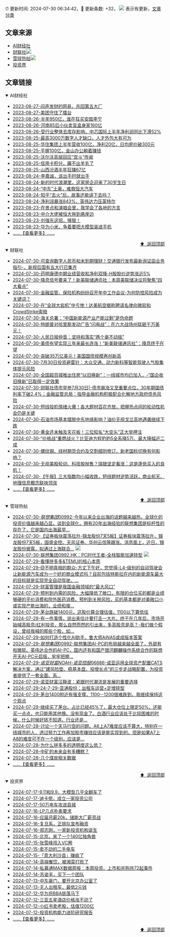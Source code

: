 ##

:alarm_clock: 更新时间: 2024-07-30 06:34:42，:rocket: 更新条数: +32， ![](/assets/dot.png) 表示有更新，[文章分类](/TAGS.md)

## 文章来源

- [AI财经社](#ai财经社)  
- [财联社](#财联社)![](/assets/dot.png)   
- [雪球热帖](#雪球热帖)![](/assets/dot.png)   
- [投资界](#投资界)  

## 文章链接

<details open>
<summary id="ai财经社">
 AI财经社
</summary>


- [2023-08-27-闷声发财的网易，杀回第五大厂](https://www.aicaijing.com.cn/article/18610)  
- [2023-08-27-美团守住了擂台](https://www.aicaijing.com.cn/article/18611)  
- [2023-08-26-半年950亿，谁在狂买安踏李宁](https://www.aicaijing.com.cn/article/18607)  
- [2023-08-26-河南85后小伙卖盲盒身家160亿](https://www.aicaijing.com.cn/article/18608)  
- [2023-08-26-受行业整体去库存影响，中芯国际上半年净利润同比下滑52%](https://www.aicaijing.com.cn/article/18609)  
- [2023-08-25-最高3000万数字人才缺口，人才外包大有可为](https://www.aicaijing.com.cn/article/18601)  
- [2023-08-25-华住集团上半年营收100亿，净利20亿，日均房价破300元](https://www.aicaijing.com.cn/article/18602)  
- [2023-08-25-手握100亿，金山办公躺着赚钱](https://www.aicaijing.com.cn/article/18603)  
- [2023-08-25-沃尔沃高层回应“宫斗”传闻](https://www.aicaijing.com.cn/article/18604)  
- [2023-08-25-信用卡积分，薅不出羊毛了](https://www.aicaijing.com.cn/article/18605)  
- [2023-08-25-山西汾酒半年狂赚67亿](https://www.aicaijing.com.cn/article/18606)  
- [2023-08-24-李嘉诚，该出手时就出手](https://www.aicaijing.com.cn/article/18596)  
- [2023-08-24-新的时代浪潮里，这家房企迎来了30岁生日](https://www.aicaijing.com.cn/article/18597)  
- [2023-08-24-“中东”土豪，难救恒大汽车](https://www.aicaijing.com.cn/article/18598)  
- [2023-08-24-知乎“去火”后，故事还能讲下去吗？](https://www.aicaijing.com.cn/article/18599)  
- [2023-08-24-净利润暴涨843%，英伟达力压英特尔](https://www.aicaijing.com.cn/article/18600)  
- [2023-08-23-在景点和演唱会里，我学会了各地的方言](https://www.aicaijing.com.cn/article/18591)  
- [2023-08-23-中介大佬被恒大拖到悬崖边](https://www.aicaijing.com.cn/article/18592)  
- [2023-08-23-刘强东这招，够狠！](https://www.aicaijing.com.cn/article/18593)  
- [2023-08-23-华为小米，争着要把大模型装进手机](https://www.aicaijing.com.cn/article/18594)  
- [......【查看更多】......](/details/AI财经社.md)

<div align="right"><a href="#文章来源">⬆ &nbsp;返回顶部</a></div>
</details>

<details open>
<summary id="财联社">
 财联社
</summary>


- [2024-07-30-可查询数字人民币和未到期理财！交通银行发布最新询证函业务指引-，新规后国有五大行已集齐](https://www.cls.cn/detail/1748029)  
- [2024-07-30-药明康德中期业绩营收和净利双降-H股股价逆势涨近5%](https://www.cls.cn/detail/1747958)  
- [2024-07-30-降息信号要来了！新美联储通讯社：本周美联储决议将聚焦“四大看点”](https://www.cls.cn/detail/1747976)  
- [2024-07-30-金融监管、保险机构纷纷召开年中工作会议-为何防控风险成为关键词？](https://www.cls.cn/detail/1747955)  
- [2024-07-30-在“全球大宕机”中亏惨！达美航空据称聘请名律向微软和CrowdStrike索赔](https://www.cls.cn/detail/1747936)  
- [2024-07-30-海关总署：“中国新能源产业产能过剩”是伪命题](https://www.cls.cn/detail/1747909)  
- [2024-07-30-特朗普对哈里斯发动广告“闪电战”：在六大战场州猛砸千万美元！](https://www.cls.cn/detail/1747902)  
- [2024-07-30-人民日报仲音：坚持和落实“两个毫不动摇”](https://www.cls.cn/detail/1747850)  
- [2024-07-30-美债有望实现三年来最长连涨！“新美联储通讯社”：降息终于在望](https://www.cls.cn/detail/1747815)  
- [2024-07-30-突破35万亿美元！美国国债规模再创新高](https://www.cls.cn/detail/1747804)  
- [2024-07-30-7月30日投资避雷针：大众交通、动力新科等智能驾驶人气股集体提示风险](https://www.cls.cn/detail/1747766)  
- [2024-07-30-全国超百城推出住房“以旧换新”：一线城市均已加入，-“国企收旧换新”已取得一定效果](https://www.cls.cn/detail/1747765)  
- [2024-07-30-财联社债市早参7月30日|-债市飙涨又至重要点位，30年期国债利率下破2.4%；金融监管总局：指导金融机构积极配合化解地方政府债务风险](https://www.cls.cn/detail/1747785)  
- [2024-07-30-短线投机情绪火爆！各大题材百花齐放，把握热点间的轮动性机会仍是关键](https://www.cls.cn/detail/1747830)  
- [2024-07-30-石油市场基本摆脱中东地缘影响？油价无视戈兰高地遇袭继续下跌](https://www.cls.cn/detail/1747821)  
- [2024-07-30-黄金还未触及天花板！三位知名“大空头”正大举押注](https://www.cls.cn/detail/1747899)  
- [2024-07-30-“价格战”重燃战火？比亚迪方程豹豹5全系降5万、最大降幅近二成](https://www.cls.cn/detail/1747930)  
- [2024-07-30-螺纹钢、线材期货合约及交割细则修订，新老国标切换有何影响？](https://www.cls.cn/detail/1747864)  
- [2024-07-30-无视美股轮动、科技股抛售？瑞银坚定看涨：这是逢低买入的良机！](https://www.cls.cn/detail/1747952)  
- [2024-07-30-【午报】三大指数均小幅收跌，短线题材逆势活跃，商业航天、地理信息概念联袂领涨](https://www.cls.cn/detail/1748022)  
- [......【查看更多】......](/details/财联社.md)

<div align="right"><a href="#文章来源">⬆ &nbsp;返回顶部</a></div>
</details>

<details open>
<summary id="雪球热帖">
 雪球热帖
</summary>


- [2024-07-30-$联想集团00992$-今年以来企业出海的话题越来越热，全球化的投资价值越来越凸显，谈到全球化，拥有20年出海经验的联想集团是标杆性的存在了，它是国内出海最早...](https://xueqiu.com/3422302130/299230584)  
- [2024-07-30-【证券板块震荡拉升-锦龙股份7天5板】证券板块震荡拉升，锦龙股份7天5板，国盛金控、天风证券、华创云信等跟涨。消息面上，近日，锦龙股份披露，拟通过上海联合...](https://xueqiu.com/5124430882/299240635) ![](/assets/new.png)  
- [2024-07-30-联想集团0992.HK：PC时代王者-全栈智能加速转型](https://xueqiu.com/9468584913/299264113) ![](/assets/new.png)  
- [2024-07-29-看懂拼多多&TEMU的核心本质](https://xueqiu.com/3773295785/299175577)  
- [2024-07-29-@不明真相的群众-方丈下午好，您觉得-L4-级别的自动驾驶会让新能源汽车成为一个好的商业模式吗？目前包括特斯拉在内的新能源车最大的目标就是实现完全自动驾驶。...](https://xueqiu.com/3443272116/299166580)  
- [2024-07-29-财富管理是我国金融领域的“最大风口”](https://xueqiu.com/5534115270/299165868)  
- [2024-07-29-预判到内需的风险，大幅降低了敞口，有限的仓位买的都是业绩够硬的平价消费和院外医药消费。预判到关税风险，买的基本都是对美敞口小或实现产能出海的，业绩和接...](https://xueqiu.com/1722979527/299142212)  
- [2024-07-29-茅台跌破1400元，这股价算合理估值，1100以下算低估](https://xueqiu.com/8790885129/299138833)  
- [2024-07-29-有一件事情，说出来估计要打击一大片。终于在几年后，市场开始喊高股息/红利投资，那么自然而然的引出来，多高股息是高？-我们做个假设，曾经我喊的那些个股，如...](https://xueqiu.com/4111857140/299138556)  
- [2024-07-29-如何打造个性化AI助手，鲁大师AiNAS或成版本答案](https://xueqiu.com/9671841227/299110725)  
- [2024-07-29-$联想集团00992$-联想集团AI-PC的布局越来越全面了，外部有和微软、英伟达合作的AI-PC，国内还有和国产银河麒麟操作系统合作的联想开天AI-PC元启版，牢牢把握...](https://xueqiu.com/9612575485/299099267)  
- [2024-07-29-$诺亚财富NOAH$-$诺亚控股06686$-诺亚运用全球资产配置CATS解决方案，通过“建风险垫、稳基本盘、投增长点”的三步走战略配置，为投资者提供了一套全面、系...](https://xueqiu.com/4342399646/299103509)  
- [2024-07-29-诺亚财富汪静波：紧跟时代潮流是发展的重要选择](https://xueqiu.com/7951417012/299145144)  
- [2024-07-29-24-7-29-亚通股份：出租车运营+定增转型](https://xueqiu.com/8772786299/299156137)  
- [2024-07-29-茅台1400附近有强支撑，1100--1200很难跌到，我继续保持这个观点](https://xueqiu.com/8790885129/299145735)  
- [2024-07-29-继续买了茅台。占比已经45%了，最大仓位上限定50%，还能买一点点，也只能用其他换。没有现金了。白酒行业应该处于比较困难的时候，什么时候好转不知道。行业还是...](https://xueqiu.com/1392782404/299156929)  
- [2024-07-28-讨论一个天马行空的问题。A6上A7难度应该不算大，特别在一线城市的人，透过努力工作再加股市赚钱应该是能实现到的。但是如果A7上A8的难度可不在一个级别，应该是...](https://xueqiu.com/4852078852/299046657)  
- [2024-07-28-为什么拼多多的透明度这么低？](https://xueqiu.com/1803026560/299052123)  
- [2024-07-28-中矿的未来会有多糟糕？](https://xueqiu.com/3921202611/299035822)  
- [2024-07-28-几个煤炭相关数据](https://xueqiu.com/6014436876/299036463)  
- [......【查看更多】......](/details/雪球热帖.md)

<div align="right"><a href="#文章来源">⬆ &nbsp;返回顶部</a></div>
</details>

<details open>
<summary id="投资界">
 投资界
</summary>


- [2024-07-17-9.11和9.9，大模型几乎全翻车了](https://posts.careerengine.us/p/6697778c44726b29bffa3a09)  
- [2024-07-17-迪卡侬，成立一家投资公司](https://posts.careerengine.us/p/6697778c44726b29bffa3a01)  
- [2024-07-17-50万电车攻进县城](https://posts.careerengine.us/p/6697779c831e1d29eea44253)  
- [2024-07-16-LP几点朴素要求](https://posts.careerengine.us/p/669636a8720ed522248054dc)  
- [2024-07-16-应届月薪20k，储能大厂薪资战](https://posts.careerengine.us/p/669636a8720ed522248054d4)  
- [2024-07-16-复旦系，正排队宣布融资](https://posts.careerengine.us/p/66963699cb38e136a496986c)  
- [2024-07-16-郑志刚，一家新投资机构诞生](https://posts.careerengine.us/p/66963699cb38e136a4969874)  
- [2024-07-15-北京，来了一个140亿独角兽](https://posts.careerengine.us/p/6694db59a0c3ac562b61f9af)  
- [2024-07-15-张雪峰闯入VC圈](https://posts.careerengine.us/p/6694db59a0c3ac562b61f9b7)  
- [2024-07-15-卖不动的二手电车](https://posts.careerengine.us/p/6694db6836b2f1565d9b541a)  
- [2024-07-15-「意大利沙县」赚疯了](https://posts.careerengine.us/p/6694db6836b2f1565d9b5422)  
- [2024-07-14-高端餐饮，被湘菜打败了](https://posts.careerengine.us/p/6693862333c6e710d0bf9dc4)  
- [2024-07-14-私募通MAX数据周报：本周投资、上市和并购共72起事件](https://posts.careerengine.us/p/6693862333c6e710d0bf9dcc)  
- [2024-07-14-苏姿丰，买下一个团队](https://posts.careerengine.us/p/6693861481427510b2b9c123)  
- [2024-07-13-中东豪门，要开北京办公室了](https://posts.careerengine.us/p/66922794a876f80d113b51fe)  
- [2024-07-13-无人出租车，最低2元钱](https://posts.careerengine.us/p/669227b82202ae0dfac5d713)  
- [2024-07-12-华为将BBA挑落马下](https://posts.careerengine.us/p/6690a6c68082df14ead7eaac)  
- [2024-07-12-三亚五星酒店价格涨不动了](https://posts.careerengine.us/p/6690a6c68082df14ead7eaa4)  
- [2024-07-12-小红书卖老股，估值1200亿](https://posts.careerengine.us/p/6690a6b756b00014bcc00e8f)  
- [2024-07-12-投资机构能力进阶研究报告](https://posts.careerengine.us/p/6690a6b756b00014bcc00e87)  
- [......【查看更多】......](/details/投资界.md)

<div align="right"><a href="#文章来源">⬆ &nbsp;返回顶部</a></div>
</details>
